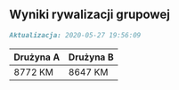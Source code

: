 ## Wyniki rywalizacji grupowej

```markdown
Aktualizacja: 2020-05-27 19:56:09
```

Drużyna A | Drużyna B
------------ | -------------
 8772 KM | 8647 KM